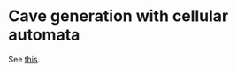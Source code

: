 Cave generation with cellular automata
======================================

See [this](http://roguebasin.roguelikedevelopment.org/index.php?title=Cellular_Automata_Method_for_Generating_Random_Cave-Like_Levels).
